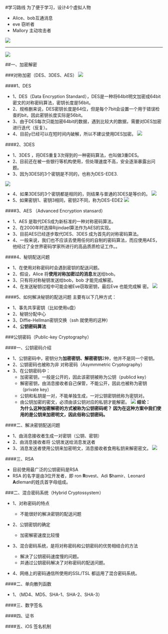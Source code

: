 #学习路线
为了便于学习，设计4个虚拟人物
- Alice、bob互通消息
- eve 窃听者
- Mallory 主动攻击者


![](/assets/Snip20180615_16.png)
***
![](/assets/Snip20180615_17.png)


##一、加密解密

###对称加密（DES、3DES、AES）
![](/assets/Snip20180614_6.png)

####1、DES
- 1、DES（Data Encryption Standard），DES是一种将64bit明文加密成64bit密文的对称密码算法，密钥长度是56bit。
- 2、规格删来说，DES密钥长度是64位，但是每个7bit会设置一个用于错误检查的bit，因此密钥长度实际是56bit。
- 3、由于DES每次只能加密64bit的数据，遇到比较大的数据，需要对DES加密进行迭代（反复）。
- 4、目前y已经可以在短时间内破解，所以不建议使用DES加密。
![](/assets/Snip20180614_1.png)

####2、3DES
- 1、3DES ，将DES重复3次得到的一种密码算法，也叫做3重DES。
- 2、目前还在被一些银行等机构使用，但处理速度不高，安全逐渐暴露出问题。
- 3、因为3DES的3个密钥是不同的，也称为DES-EDE3.

![](/assets/Snip20180614_2.png)
- 4、如果3DES的3个密钥都是相同的，则结果与普通的3DES是等价的。
![](/assets/Snip20180614_4.png)
- 5、如果密钥1、密钥3相同，密钥2不同，称为DES-EDE2
![](/assets/Snip20180614_5.png)

####3、AES （Advanced Encryption stansard）

- 1、AES 是取代DES成为新标准的一种对称密码算法。
- 2、在2000年时选择Rijindael算法作为AES的实现。
- 3、目前AES已经逐步取代DES、3DES 成为首先的对称密码算法。
- 4、一般来说，我们也不应该去使用任何的自制的密码算法，而应使用AES，他经过了全世界密码学家所进行的高品质质检证工作。。



####4、秘钥配送问题
- 1、在使用对称密码时会遇到密钥的配送问题。
- 2、假设，Alice 将**使用对称加密过的消息**发送给bob。
- 3、只有将对称秘钥发送给bob，bob 才能完成解密。
- 4、在发送秘钥过程中可能会被Eve窃取密钥，最后Eve 也能完成解
密。
![](/assets/Snip20180614_7.png)


####5、如何解决秘钥的配送问题
主要有以下几种方式：
- 1、事先共享密钥（比如使用u盘）
- 2、秘钥分配中心
- 3、Diffie-Hellman密钥交换（ssh 就使用的这种）
- 4、**公钥密码算法**






###公钥密码（Public-key Cryptography）

####一、公钥密码介绍
- 1、公钥密码中，密钥分为**加密密钥、解密密钥**2种，他并不是同一个密钥。
- 2、公钥密码也被称为非 对称密码（Asymmmetric Cryptography）
- 3、在公钥密码中：
    - 加密密钥，一般是公开的，因此该密钥被称为公钥（publicd key）
    - 解密密钥，由消息接收者自己保管，不能公开，因此也被称为密钥（private key）
    - 公钥和私钥是一对，不能单独生成，一对公钥密钥统称为密钥对。
    - 由公钥加密的密文，必须由该公钥对应的私钥才能解密。
    ![](/assets/Snip20180615_1.png)
**结论：**<br>**为什么这种加密解密的方式被称为公钥密码呢？ 因为在这种方案中我们使用的是公钥来加密明文，因此俗称公钥密码。**

    
####二、解决密钥配送问题
- 1、由消息接收者生成一对密钥（公钥、密钥）
- 2、由消息接收者将 公钥发送给消息发送者
- 3、消息发送者使用公钥来加密明文，消息接收者食用私钥来解密密文。
![](/assets/Snip20180615_3.png)

####三、RSA
- 目前使用最广泛的公钥密码是RSA
- RSA 的名字是由3位开发者，即 ron **R**ovest、Adi **S**hamir、Leonard **A**dleman的姓氏首字母组成。



###二、混合密码系统（Hybrid Cryptossystem）
- 1、对称密码的特点
    - 不能很好的解决密钥的配送问题
- 2、公钥密钥的确定
    - 加密解密速度比较慢
    
- 3、混合密码系统，是将对称密码和公钥密码的优势相结合的方法
    - 解决了公钥密码速度慢的问题。
    - 并通过公钥密码解决了对称密码的配送问题。
    
- 4、网络上的密码通信所使用的SSL/TSL 都运用了混合密码系统。
    
    


####二、单向散列函数

- 1、（MD4、MD5、SHA-1、SHA-2、SHA-3）

####三、数字签名


####四、证书

####五、iOS 签名机制